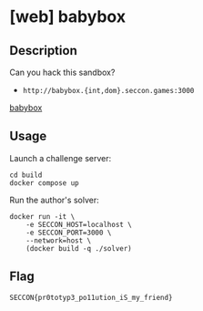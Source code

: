 # [web] babybox

## Description

Can you hack this sandbox?

- `http://babybox.{int,dom}.seccon.games:3000`

[babybox](files/babybox)

## Usage

Launch a challenge server:

```
cd build
docker compose up
```

Run the author's solver:

```
docker run -it \
    -e SECCON_HOST=localhost \
    -e SECCON_PORT=3000 \
    --network=host \
    (docker build -q ./solver)
```

## Flag

```
SECCON{pr0totyp3_po11ution_iS_my_friend}
```
